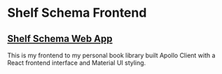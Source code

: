 # Shelf Schema Frontend

## [Shelf Schema Web App](https://shelf-schema.fly.dev/)

This is my frontend to my personal book library built Apollo Client with a React frontend interface and Material UI styling.
